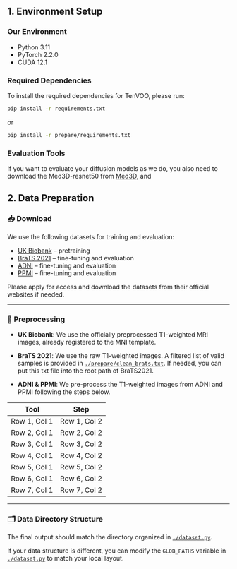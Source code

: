 ## 1. Environment Setup

### Our Environment

- Python 3.11  
- PyTorch 2.2.0  
- CUDA 12.1  

### Required Dependencies

To install the required dependencies for TenVOO, please run:

```bash
pip install -r requirements.txt
```
or

```bash
pip install -r prepare/requirements.txt
```

### Evaluation Tools

If you want to evaluate your diffusion models as we do, you also need to download the Med3D-resnet50 from [Med3D](https://github.com/Tencent/MedicalNet), and


## 2. Data Preparation

### 📥 Download

We use the following datasets for training and evaluation:

- [UK Biobank](https://www.ukbiobank.ac.uk/) – pretraining
- [BraTS 2021](https://www.med.upenn.edu/cbica/brats2021/) – fine-tuning and evaluation
- [ADNI](https://adni.loni.usc.edu/) – fine-tuning and evaluation
- [PPMI](https://www.ppmi-info.org/) – fine-tuning and evaluation

Please apply for access and download the datasets from their official websites if needed.

---

### 🧹 Preprocessing

- **UK Biobank**: We use the officially preprocessed T1-weighted MRI images, already registered to the MNI template.

- **BraTS 2021**: We use the raw T1-weighted images. A filtered list of valid samples is provided in [`./prepare/clean_brats.txt`](./clean_brats.txt). If needed, you can put this txt file into the root path of BraTS2021.

- **ADNI & PPMI**: We pre-process the T1-weighted images from ADNI and PPMI following the steps below.

| Tool       | Step       |
|----------------|----------------|
| Row 1, Col 1   | Row 1, Col 2   |
| Row 2, Col 1   | Row 2, Col 2   |
| Row 3, Col 1   | Row 3, Col 2   |
| Row 4, Col 1   | Row 4, Col 2   |
| Row 5, Col 1   | Row 5, Col 2   |
| Row 6, Col 1   | Row 6, Col 2   |
| Row 7, Col 1   | Row 7, Col 2   |

---

### 🗂️ Data Directory Structure

The final output should match the directory organized in [`./dataset.py`](../dataset.py).

If your data structure is different, you can modify the `GLOB_PATHS` variable in [`./dataset.py`](../dataset.py) to match your local layout.
